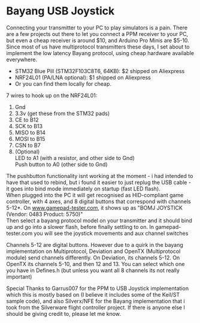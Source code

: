 # Bayang USB Joystick
Connecting your transmitter to your PC to play simulators is a pain. There are a few projects out there to let you connect a PPM receiver to your PC, but even a cheap receiver is around $10, and Arduino Pro Minis are $5-10. Since most of us have multiprotocol transmitters these days, I set about to implement the low latency Bayang protocol, using cheap hardware available everywhere.

<UL>
  <li>STM32 Blue Pill (STM32F103C8T6, 64KB): $2 shipped on Aliexpress</li>
  <li>NRF24L01 (PA/LNA optional): $1 shipped on Aliexpress</li>
  <li>Or you can find them locally for cheap.</li>
</UL>

7 wires to hook up on the NRF24L01:
<ol>
<li>Gnd</li>
<li>3.3v (get these from the STM32 pads)</li>
<li>CE to B12</li>
<li>SCK to B13</li>
<li>MISO to B14</li>
<li>MOSI to B15</li>
<li>CSN to B7</li>
<li>(Optional)</li>
LED to A1 (with a resistor, and other side to Gnd)<br>
  Push button to A0 (other side to Gnd)</li>
</ol>
  
The pushbutton functionality isnt working at the moment - i had intended to have that used to rebind, but i found it easier to just replug the USB cable - it goes into bind mode immediately on startup (fast LED flash).<br>
When plugged into the PC it will get recognised as HID-compliant game controller, with 4 axes, and 8 digital buttons that correspond with channels 5-12*. On www.gamepad-tester.com, it shows up as "BOMJ JOYSTICK (Vendor: 0483 Product: 5750)"<br>
Then select a bayang protocol model on your transmitter and it should bind up and go into a slower flash, before finally settling to on. In gamepad-tester.com you will see the joystick movements and aux channel switches

Channels 5-12 are digital buttons. However due to a quirk in the bayang implementation on Multiprotocol, Deviation and OpenTX (Multiprotocol module) send channels differently. On Deviation, its channels 5-12. On OpenTX its channels 5-10, and then 12 and 13. You can select which one you have in Defines.h (but unless you want all 8 channels its not really important)

Special Thanks to Garrus007 for the PPM to USB Joystick implementation which this is mostly based on (I believe it includes some of the Keil/ST sample code), and also Silverx/NFE for the Bayang implementation that i took from the Silverware flight controller project.
If there is anyone else I should be giving credit to, please let me know.
